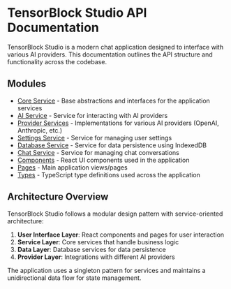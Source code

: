 # TensorBlock Studio API Documentation

TensorBlock Studio is a modern chat application designed to interface with various AI providers. This documentation outlines the API structure and functionality across the codebase.

## Modules

- [Core Service](./core-service.md) - Base abstractions and interfaces for the application services
- [AI Service](./ai-service.md) - Service for interacting with AI providers
- [Provider Services](./provider-services.md) - Implementations for various AI providers (OpenAI, Anthropic, etc.)
- [Settings Service](./settings-service.md) - Service for managing user settings
- [Database Service](./database-service.md) - Service for data persistence using IndexedDB
- [Chat Service](./chat-service.md) - Service for managing chat conversations
- [Components](./components.md) - React UI components used in the application
- [Pages](./pages.md) - Main application views/pages
- [Types](./types.md) - TypeScript type definitions used across the application

## Architecture Overview

TensorBlock Studio follows a modular design pattern with service-oriented architecture:

1. **User Interface Layer**: React components and pages for user interaction
2. **Service Layer**: Core services that handle business logic
3. **Data Layer**: Database services for data persistence
4. **Provider Layer**: Integrations with different AI providers

The application uses a singleton pattern for services and maintains a unidirectional data flow for state management. 